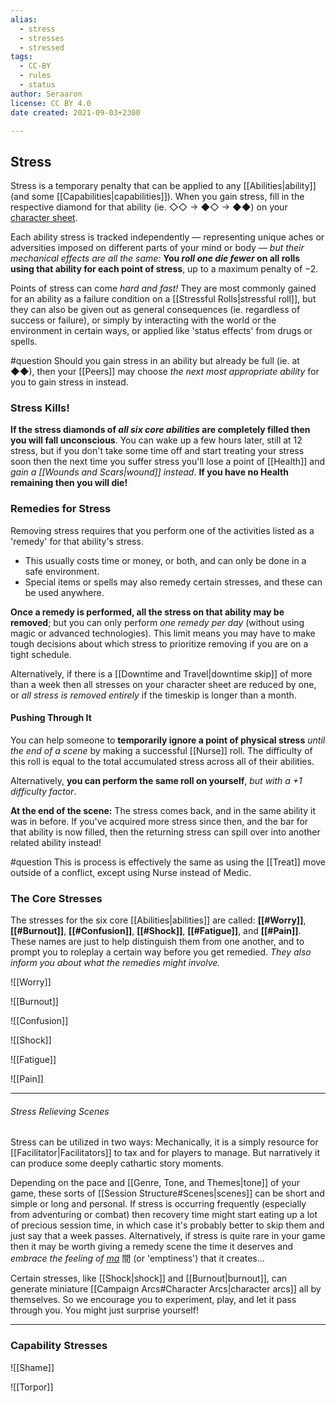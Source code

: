 ```yaml
---
alias:
  - stress
  - stresses
  - stressed
tags:
  - CC-BY
  - rules
  - status
author: Seraaron
license: CC BY 4.0
date created: 2021-09-03+2300

---
```


## Stress

Stress is a temporary penalty that can be applied to any [[Abilities|ability]] (and some [[Capabilities|capabilities]]). When you gain stress, fill in the respective diamond for that ability (ie. ◇◇ → ◆◇ → ◆◆) on your [character sheet](#charsheet).

Each ability stress is tracked independently — representing unique aches or adversities imposed on different parts of your mind or body — _but their mechanical effects are all the same:_ **You _roll one die fewer_ on all rolls using that ability for each point of stress**, up to a maximum penalty of −2.

Points of stress can come _hard and fast!_ They are most commonly gained for an ability as a failure condition on a [[Stressful Rolls|stressful roll]], but they can also be given out as general consequences (ie. regardless of success or failure), or simply by interacting with the world or the environment in certain ways, or applied like 'status effects' from drugs or spells.

#question Should you gain stress in an ability but already be full (ie. at ◆◆), then your [[Peers]] may choose *the next most appropriate ability* for you to gain stress in instead.

### Stress Kills!

**If the stress diamonds of _all six core abilities_ are completely filled then you will fall unconscious**. You can wake up a few hours later, still at 12 stress, but if you don't take some time off and start treating your stress soon then the next time you suffer stress you'll lose a point of [[Health]] and _gain a [[Wounds and Scars|wound]] instead_. **If you have no Health remaining then you will die!**

### Remedies for Stress

Removing stress requires that you perform one of the activities listed as a 'remedy' for that ability's stress.

-   This usually costs time or money, or both, and can only be done in a safe environment.
-   Special items or spells may also remedy certain stresses, and these can be used anywhere.

**Once a remedy is performed, all the stress on that ability may be removed**; but you can only perform _one remedy per day_ (without using magic or advanced technologies). This limit means you may have to make tough decisions about which stress to prioritize removing if you are on a tight schedule.

Alternatively, if there is a [[Downtime and Travel|downtime skip]] of more than a week then all stresses on your character sheet are reduced by one, or _all stress is removed entirely_ if the timeskip is longer than a month.

#### Pushing Through It

You can help someone to **temporarily ignore a point of physical stress** *until the end of a scene* by making a successful [[Nurse]] roll. The difficulty of this roll is equal to the total accumulated stress across all of their abilities.

Alternatively, **you can perform the same roll on yourself**, *but with a +1 difficulty factor*. 

**At the end of the scene:** The stress comes back, and in the same ability it was in before. If you've acquired more stress since then, and the bar for that ability is now filled, then the returning stress can spill over into another related ability instead!

#question This is process is effectively the same as using the [[Treat]] move outside of a conflict, except using Nurse instead of Medic.

### The Core Stresses
The stresses for the six core [[Abilities|abilities]] are called: **[[#Worry]]**, **[[#Burnout]]**, **[[#Confusion]]**, **[[#Shock]]**, **[[#Fatigue]]**, and **[[#Pain]]**. These names are just to help distinguish them from one another, and to prompt you to roleplay a certain way before you get remedied. *They also inform you about what the remedies might involve.*


![[Worry]]

![[Burnout]]

![[Confusion]]

![[Shock]]

![[Fatigue]]

![[Pain]]

---

###### Stress Relieving Scenes

Stress can be utilized in two ways: Mechanically, it is a simply resource for [[Facilitator|Facilitators]] to tax and for players to manage. But narratively it can produce some deeply cathartic story moments. 

Depending on the pace and [[Genre, Tone, and Themes|tone]] of your game, these sorts of [[Session Structure#Scenes|scenes]] can be short and simple or long and personal. If stress is occurring frequently (especially from adventuring or combat) then recovery time might start eating up a lot of precious session time, in which case it's probably better to skip them and just say that a week passes. Alternatively, if stress is quite rare in your game then it may be worth giving a remedy scene the time it deserves and *embrace the feeling of [ma](https://en.wikipedia.org/wiki/Ma_%28negative_space%29)* 間 (or 'emptiness') that it creates...

Certain stresses, like [[Shock|shock]] and [[Burnout|burnout]], can generate miniature [[Campaign Arcs#Character Arcs|character arcs]] all by themselves. So we encourage you to experiment, play, and let it pass through you. You might just surprise yourself!

---

### Capability Stresses

![[Shame]]

![[Torpor]]